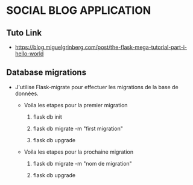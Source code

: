 # SOCIAL BLOG APPLICATION

## Tuto Link

- https://blog.miguelgrinberg.com/post/the-flask-mega-tutorial-part-i-hello-world



## Database migrations

- J'utilise Flask-migrate pour effectuer les migrations de la base de données. 


  - Voila les etapes pour la premier migration

    1. flask db init

    2. flask db migrate -m "first migration"

    3. flask db upgrade


  - Voila les etapes pour la prochaine migration

    1. flask db migrate -m "nom de migration"

    2. flask db upgrade